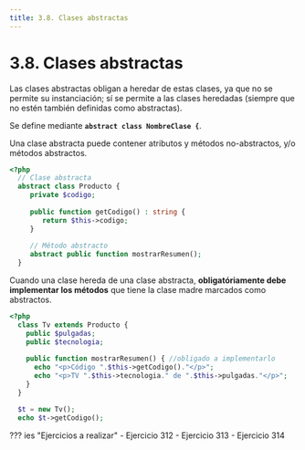 ```yaml
---
title: 3.8. Clases abstractas
---
```

# 3.8. Clases abstractas

Las clases abstractas obligan a heredar de estas clases, ya que no se permite su instanciación; sí se permite a las clases heredadas (siempre que no estén también definidas como abstractas). 

Se define mediante **`abstract class NombreClase {`**.

Una clase abstracta puede contener atributos y métodos no-abstractos, y/o métodos abstractos.

```php
<?php
  // Clase abstracta
  abstract class Producto {
     private $codigo;
    
     public function getCodigo() : string {
        return $this->codigo;
     }
    
     // Método abstracto
     abstract public function mostrarResumen();
  }
```

Cuando una clase hereda de una clase abstracta, **obligatóriamente debe implementar los métodos** que tiene la clase madre marcados como abstractos.

```php
<?php
  class Tv extends Producto {
    public $pulgadas;
    public $tecnologia;
    
    public function mostrarResumen() { //obligado a implementarlo
      echo "<p>Código ".$this->getCodigo()."</p>";
      echo "<p>TV ".$this->tecnologia." de ".$this->pulgadas."</p>";
    }
  }

  $t = new Tv();
  echo $t->getCodigo();
```

??? ies "Ejercicios a realizar"
	- Ejercicio 312
	- Ejercicio 313
	- Ejercicio 314